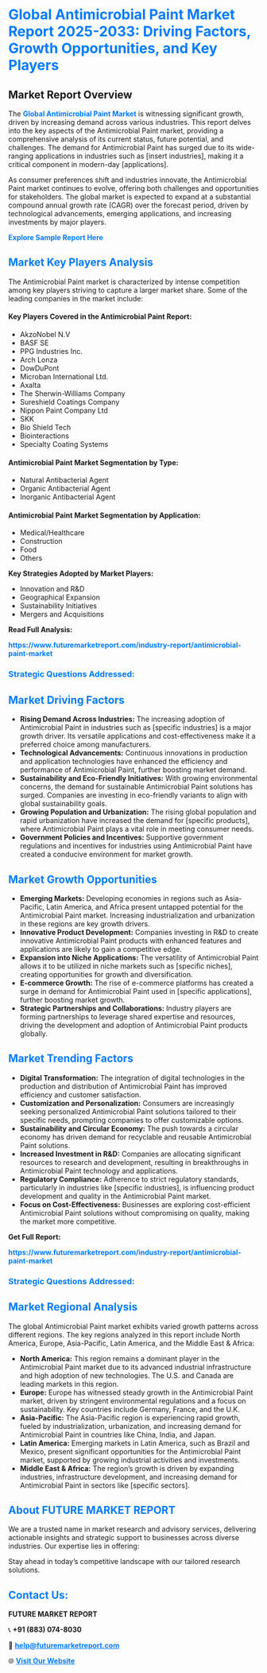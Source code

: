 <h1 style="color: #007BFF;">Global Antimicrobial Paint Market Report 2025-2033: Driving Factors, Growth Opportunities, and Key Players</h1>

<section id="overview">
<h2>Market Report Overview</h2>
<p>The <a href="https://www.futuremarketreport.com/industry-report/antimicrobial-paint-market" style="color: #007BFF; text-decoration: none;"><strong>Global Antimicrobial Paint Market</strong></a> is witnessing significant growth, driven by increasing demand across various industries. This report delves into the key aspects of the Antimicrobial Paint market, providing a comprehensive analysis of its current status, future potential, and challenges. The demand for Antimicrobial Paint has surged due to its wide-ranging applications in industries such as [insert industries], making it a critical component in modern-day [applications].</p>
<p>As consumer preferences shift and industries innovate, the Antimicrobial Paint market continues to evolve, offering both challenges and opportunities for stakeholders. The global market is expected to expand at a substantial compound annual growth rate (CAGR) over the forecast period, driven by technological advancements, emerging applications, and increasing investments by major players.</p>
</section>

<section id="overview">
<p><a href="https://www.futuremarketreport.com/request-sample/reportId=40391" style="color: #007BFF; text-decoration: none;"><strong>Explore Sample Report Here</strong></a></p>
</section>

<section id="key-players">
<h2 style="color: #007BFF;">Market Key Players Analysis</h2>
<p>The Antimicrobial Paint market is characterized by intense competition among key players striving to capture a larger market share. Some of the leading companies in the market include:</p>
<h4>Key Players Covered in the Antimicrobial Paint Report:</h4>
<ul><li>AkzoNobel N.V</li><li>BASF SE</li><li>PPG Industries Inc.</li><li>Arch Lonza</li><li>DowDuPont</li><li>Microban International Ltd.</li><li>Axalta</li><li>The Sherwin-Williams Company</li><li>Sureshield Coatings Company</li><li>Nippon Paint Company Ltd</li><li>SKK</li><li>Bio Shield Tech</li><li>Biointeractions</li><li>Specialty Coating Systems</li></ul>
<h4>Antimicrobial Paint Market Segmentation by Type:</h4>
<ul><li>Natural Antibacterial Agent</li><li>Organic Antibacterial Agent</li><li>Inorganic Antibacterial Agent</li></ul>

<h4>Antimicrobial Paint Market Segmentation by Application:</h4>
<ul><li>Medical/Healthcare</li><li>Construction</li><li>Food</li><li>Others</li></ul>
<p><strong>Key Strategies Adopted by Market Players:</strong></p>
<ul>
<li>Innovation and R&D</li>
<li>Geographical Expansion</li>
<li>Sustainability Initiatives</li>
<li>Mergers and Acquisitions</li>
</ul>
</section>

<section>
<p><strong>Read Full Analysis: </strong></p><a href="https://www.futuremarketreport.com/industry-report/antimicrobial-paint-market" style="color: #007BFF; text-decoration: none;"><strong>https://www.futuremarketreport.com/industry-report/antimicrobial-paint-market</strong></a>
<h3 style="color: #007BFF;">Strategic Questions Addressed:</h3>
</section>

<section id="driving-factors">
<h2 style="color: #007BFF;">Market Driving Factors</h2>
<ul>
<li><strong>Rising Demand Across Industries:</strong> The increasing adoption of Antimicrobial Paint in industries such as [specific industries] is a major growth driver. Its versatile applications and cost-effectiveness make it a preferred choice among manufacturers.</li>
<li><strong>Technological Advancements:</strong> Continuous innovations in production and application technologies have enhanced the efficiency and performance of Antimicrobial Paint, further boosting market demand.</li>
<li><strong>Sustainability and Eco-Friendly Initiatives:</strong> With growing environmental concerns, the demand for sustainable Antimicrobial Paint solutions has surged. Companies are investing in eco-friendly variants to align with global sustainability goals.</li>
<li><strong>Growing Population and Urbanization:</strong> The rising global population and rapid urbanization have increased the demand for [specific products], where Antimicrobial Paint plays a vital role in meeting consumer needs.</li>
<li><strong>Government Policies and Incentives:</strong> Supportive government regulations and incentives for industries using Antimicrobial Paint have created a conducive environment for market growth.</li>
</ul>
</section>

<section id="growth-opportunities">
<h2 style="color: #007BFF;">Market Growth Opportunities</h2>
<ul>
<li><strong>Emerging Markets:</strong> Developing economies in regions such as Asia-Pacific, Latin America, and Africa present untapped potential for the Antimicrobial Paint market. Increasing industrialization and urbanization in these regions are key growth drivers.</li>
<li><strong>Innovative Product Development:</strong> Companies investing in R&D to create innovative Antimicrobial Paint products with enhanced features and applications are likely to gain a competitive edge.</li>
<li><strong>Expansion into Niche Applications:</strong> The versatility of Antimicrobial Paint allows it to be utilized in niche markets such as [specific niches], creating opportunities for growth and diversification.</li>
<li><strong>E-commerce Growth:</strong> The rise of e-commerce platforms has created a surge in demand for Antimicrobial Paint used in [specific applications], further boosting market growth.</li>
<li><strong>Strategic Partnerships and Collaborations:</strong> Industry players are forming partnerships to leverage shared expertise and resources, driving the development and adoption of Antimicrobial Paint products globally.</li>
</ul>
</section>

<section id="trending-factors">
<h2 style="color: #007BFF;">Market Trending Factors</h2>
<ul>
<li><strong>Digital Transformation:</strong> The integration of digital technologies in the production and distribution of Antimicrobial Paint has improved efficiency and customer satisfaction.</li>
<li><strong>Customization and Personalization:</strong> Consumers are increasingly seeking personalized Antimicrobial Paint solutions tailored to their specific needs, prompting companies to offer customizable options.</li>
<li><strong>Sustainability and Circular Economy:</strong> The push towards a circular economy has driven demand for recyclable and reusable Antimicrobial Paint solutions.</li>
<li><strong>Increased Investment in R&D:</strong> Companies are allocating significant resources to research and development, resulting in breakthroughs in Antimicrobial Paint technology and applications.</li>
<li><strong>Regulatory Compliance:</strong> Adherence to strict regulatory standards, particularly in industries like [specific industries], is influencing product development and quality in the Antimicrobial Paint market.</li>
<li><strong>Focus on Cost-Effectiveness:</strong> Businesses are exploring cost-efficient Antimicrobial Paint solutions without compromising on quality, making the market more competitive.</li>
</ul>
</section>

<section>
<p><strong>Get Full Report: </strong></p><a href="https://www.futuremarketreport.com/industry-report/antimicrobial-paint-market" style="color: #007BFF; text-decoration: none;"><strong>https://www.futuremarketreport.com/industry-report/antimicrobial-paint-market</strong></a>
<h3 style="color: #007BFF;">Strategic Questions Addressed:</h3>
</section>


<section id="regional-analysis">
<h2 style="color: #007BFF;">Market Regional Analysis</h2>
<p>The global Antimicrobial Paint market exhibits varied growth patterns across different regions. The key regions analyzed in this report include North America, Europe, Asia-Pacific, Latin America, and the Middle East & Africa:</p>
<ul>
<li><strong>North America:</strong> This region remains a dominant player in the Antimicrobial Paint market due to its advanced industrial infrastructure and high adoption of new technologies. The U.S. and Canada are leading markets in this region.</li>
<li><strong>Europe:</strong> Europe has witnessed steady growth in the Antimicrobial Paint market, driven by stringent environmental regulations and a focus on sustainability. Key countries include Germany, France, and the U.K.</li>
<li><strong>Asia-Pacific:</strong> The Asia-Pacific region is experiencing rapid growth, fueled by industrialization, urbanization, and increasing demand for Antimicrobial Paint in countries like China, India, and Japan.</li>
<li><strong>Latin America:</strong> Emerging markets in Latin America, such as Brazil and Mexico, present significant opportunities for the Antimicrobial Paint market, supported by growing industrial activities and investments.</li>
<li><strong>Middle East & Africa:</strong> The region’s growth is driven by expanding industries, infrastructure development, and increasing demand for Antimicrobial Paint in sectors like [specific sectors].</li>
</ul>
</section>

<footer>
<h2 style="color: #007BFF;">About FUTURE MARKET REPORT</h2>
<p>We are a trusted name in market research and advisory services, delivering actionable insights and strategic support to businesses across diverse industries. Our expertise lies in offering:</p>

<p>Stay ahead in today’s competitive landscape with our tailored research solutions.</p>

<h2 style="color: #007BFF;">Contact Us:</h2>
<p><strong>FUTURE MARKET REPORT</strong></p>
<p>📞 <strong>+91 (883) 074-8030</strong></p>
<p>📧 <strong><a href="mailto:help@futuremarketreport.com" style="color: #007BFF;">help@futuremarketreport.com</a></strong></p>
<p>🌐 <strong><a href="https://www.futuremarketreport.com/" style="color: #007BFF;">Visit Our Website</a></strong></p>
</footer>